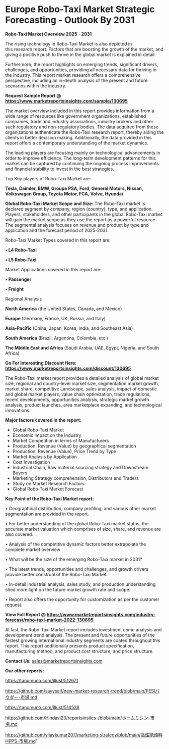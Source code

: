 # Europe Robo-Taxi Market Strategic Forecasting - Outlook By 2031

<Strong> Robo-Taxi Market Overview 2025 - 2031</strong>

The rising technology in Robo-Taxi Market is also depicted in this research report. Factors that are boosting the growth of the market, and giving a positive push to thrive in the global market is explained in detail.

Furthermore, the report highlights on emerging trends, significant drivers, challenges, and opportunities, providing all necessary data for thriving in the industry. This report market research offers a comprehensive perspective, including an in-depth analysis of the present and future scenarios within the industry.

<strong>Request Sample Report @ <a href=https://www.marketreportsinsights.com/sample/130695>https://www.marketreportsinsights.com/sample/130695</a></strong>

The market overview included in this report provides information from a wide range of resources like government organizations, established companies, trade and industry associations, industry brokers and other such regulatory and non-regulatory bodies. The data acquired from these organizations authenticate the Robo-Taxi research report, thereby aiding the clients in better decision making. Additionally, the data provided in this report offers a contemporary understanding of the market dynamics.

The leading players are focusing mainly on technological advancements in order to improve efficiency. The long-term development patterns for this market can be captured by continuing the ongoing process improvements and financial stability to invest in the best strategies.

Top Key players of Robo-Taxi Market are:

<strong>Tesla, Daimler, BMW, Groupe PSA, Ford, General Motors, Nissan, Volkswagen Group, Toyota Motor, FCA, Volvo, Hyundai</strong>

<strong><b>Global Robo-Taxi Market Scope and Size:</b></strong>
The Robo-Taxi market is declared segment by company, region (country), type, and application. Players, stakeholders, and other participants in the global Robo-Taxi market will gain the market scope as they use the report as a powerful resource. The segmental analysis focuses on revenue and product by type and application and the forecast period of 2025-2031.

Robo-Taxi Market Types covered in this report are:

<strong>• L4 Robo-Taxi

• L5 Robo-Taxi</strong>

Market Applications covered in this report are:

<strong>• Passenger

• Freight</strong> 

Regional Analysis

<strong>North America</strong> (the United States, Canada, and Mexico)

<strong>Europe</strong> (Germany, France, UK, Russia, and Italy)

<strong>Asia-Pacific</strong> (China, Japan, Korea, India, and Southeast Asia)

<strong>South America</strong> (Brazil, Argentina, Colombia, etc.)

<strong>The Middle East and Africa</strong> (Saudi Arabia, UAE, Egypt, Nigeria, and South Africa)

<strong>Go For Interesting Discount Here: <a href=https://www.marketreportsinsights.com/discount/130695>https://www.marketreportsinsights.com/discount/130695</a></strong>

The Robo-Taxi market report provides a detailed analysis of global market size, regional and country-level market size, segmentation market growth, market share, competitive Landscape, sales analysis, impact of domestic and global market players, value chain optimization, trade regulations, recent developments, opportunities analysis, strategic market growth analysis, product launches, area marketplace expanding, and technological innovations.

<strong><b>Major factors covered in the report:</b></strong>
<ul>
  <li>Global Robo-Taxi Market </li>
  <li>Economic Impact on the Industry</li>
  <li>Market Competition in terms of Manufacturers</li>
  <li>Production, Revenue (Value) by geographical segmentation</li>
  <li>Production, Revenue (Value), Price Trend by Type</li>
  <li>Market Analysis by Application</li>
  <li>Cost Investigation</li>
  <li>Industrial Chain, Raw material sourcing strategy and Downstream Buyers</li>
  <li>Marketing Strategy comprehension, Distributors and Traders</li>
  <li>Study on Market Research Factors</li>
  <li>Global Robo-Taxi Market Forecast</li>
</ul>

<strong><b>Key Point of the Robo-Taxi Market report:</b></strong>

• Geographical distribution, company profiling, and various other market segmentation are provided in the report.

• For better understanding of the global Robo-Taxi market status, the accurate market valuation which comprises of size, share, and revenue are also covered.

• Analysis of the competitive dynamic factors better extrapolate the complete market overview

• What will be the size of the emerging Robo-Taxi market in 2031?

• The latest trends, opportunities and challenges, and growth drivers provide better construal of the Robo-Taxi Market.

• In-detail industrial analysis, sales study, and production understanding shed more light on the future market growth rate and scope.

• Report also offers the opportunity for customization as per the customer request.

<strong><b>View Full Report @ <a href=https://www.marketreportsinsights.com/industry-forecast/robo-taxi-market-2022-130695>https://www.marketreportsinsights.com/industry-forecast/robo-taxi-market-2022-130695</a></b></strong>


At last, the Robo-Taxi Market report includes investment come analysis and development trend analysis. The present and future opportunities of the fastest growing international industry segments are coated throughout this report. This report additionally presents product specification, manufacturing method, and product cost structure, and price structure.

<strong>Contact Us:</strong>
sales@marketreportsinsights.com

<strong>Our other reports:</strong>

<a href=https://tanomuno.com/illust/512671>https://tanomuno.com/illust/512671</a>

<a href=https://github.com/sayysaif/new-market-research-trend/blob/main/FESIパウダー-市場.md>https://github.com/sayysaif/new-market-research-trend/blob/main/FESIパウダー-市場.md</a>

<a href=https://tanomuno.com/illust/514538>https://tanomuno.com/illust/514538</a>

<a href=https://github.com/Hindavi23/reportsinsites-/blob/main/ホームミシン-市場.md>https://github.com/Hindavi23/reportsinsites-/blob/main/ホームミシン-市場.md</a>

<a href=https://github.com/vijaykumar207/marketing-strategy/blob/main/高性能顔料HPPS-市場.md>https://github.com/vijaykumar207/marketing-strategy/blob/main/高性能顔料HPPS-市場.md</a>"
